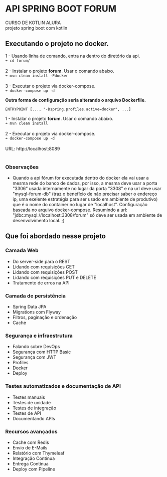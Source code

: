 # API SPRING BOOT FORUM
CURSO DE KOTLIN ALURA<br/>
projeto spring boot com kotlin<br/>
## Executando o projeto no docker.
1 - Usando linha de comando, entra na dentro do diretório da api.<br/>
`➜ cd forum/`<br/><br/>
2 - Instalar o projeto <b>forum</b>. Usar o comando abaixo.<br/>
`➜ mvn clean install -Pdocker`<br/><br/>
3 - Executar o projeto via docker-compose.<br/>
`➜ docker-compose up -d`<br/>

<b>Outra forma de configuração seria alterando o arquivo Dockerfile.</b>

`ENTRYPOINT [..., "-Dspring.profiles.active=docker", ...]`

1 - Instalar o projeto <b>forum</b>. Usar o comando abaixo.<br/>
`➜ mvn clean install`<br/><br/>
2 - Executar o projeto via docker-compose.<br/>
`➜ docker-compose up -d`<br/><br/>
URL: http://localhost:8089<br/><br/>



### Observações
* Quando a api fórum for executada dentro do docker ela vai usar a mesma rede do banco de dados, por isso, a mesma deve usar a porta  "3306" usada internamente no lugar da porta "3308" e na url deve usar "mysql-forum-db" (traz o benefício de não precisar saber o endereço ip, uma exelente estratégia para ser usado em ambiente de produtivo) que é o nome do container no lugar de "localhost". Configuração baseada no arquivo docker-compose. Resumindo a url: "jdbc:mysql://localhost:3308/forum" só deve ser usada em ambiente de desenvolvimento local. ;)

## Que foi abordado nesse projeto
### Camada Web
* Do server-side para o REST
* Lidando com requisições GET
* Lidando com requisições POST
* Lidando com requisições PUT e DELETE
* Tratamento de erros na API

### Camada de persistência
* Spring Data JPA
* Migrations com Flyway
* Filtros, paginação e ordenação
* Cache

### Segurança e infraestrutura
* Falando sobre DevOps
* Segurança com HTTP Basic
* Segurança com JWT
* Profiles
* Docker
* Deploy

### Testes automatizados e documentação de API
* Testes manuais
* Testes de unidade
* Testes de integração
* Testes de API
* Documentando APIs

### Recursos avançados
* Cache com Redis
* Envio de E-Mails
* Relatório com Thymeleaf
* Integração Contínua
* Entrega Contínua
* Deploy com Pipeline

